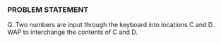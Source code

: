### PROBLEM STATEMENT

Q. Two numbers are input through the keyboard into locations C and D. WAP to interchange the contents of C and D. 
